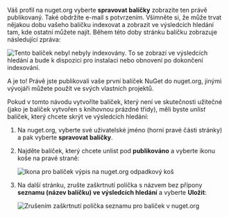 Váš profil na nuget.org vyberte **spravovat balíčky** zobrazíte ten právě publikovaný. Také obdržíte e-mail s potvrzením. Všimněte si, že může trvat nějakou dobu vašeho balíčku indexovat a zobrazit ve výsledcích hledání tam, kde ostatní můžete najít. Během této doby stránku balíčku zobrazuje následující zpráva:

![Tento balíček nebyl nebyly indexovány. To se zobrazí ve výsledcích hledání a bude k dispozici pro instalaci nebo obnovení po dokončení indexování.](../media/QS_Create-03-NotIndexed.png)

A je to! Právě jste publikovali vaše první balíček NuGet do nuget.org, jinými vývojáři můžete použít ve svých vlastních projektů.

Pokud v tomto návodu vytvoříte balíček, který není ve skutečnosti užitečné (jako je balíček vytvořen s knihovnou prázdné třídy), měli byste *unlist* balíček, který chcete skrýt ve výsledcích hledání:

1. Na nuget.org, vyberte své uživatelské jméno (horní pravé části stránky) a pak vyberte **spravovat balíčky**.

1. Najděte balíček, který chcete unlist pod **publikováno** a vyberte ikonu koše na pravé straně:

    ![Ikona pro balíček výpis na nuget.org odpadkový koš](../media/qs_create-vs-03-trash-can.png)

1. Na další stránku, zrušte zaškrtnutí políčka s názvem bez přípony **seznamu (název balíčku) ve výsledcích hledání** a vyberte **Uložit**:

    ![Zrušením zaškrtnutí políčka seznamu pro balíček v nuget.org](../media/qs_create-vs-04-unlist.png)